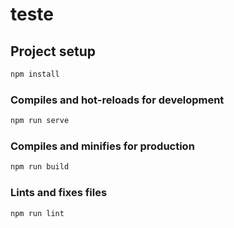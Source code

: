 # teste

## Project setup

```JavaScript
npm install
```

### Compiles and hot-reloads for development

```JavaScript
npm run serve
```

### Compiles and minifies for production

```JavaScript
npm run build
```

### Lints and fixes files

```JavaScript
npm run lint
```
